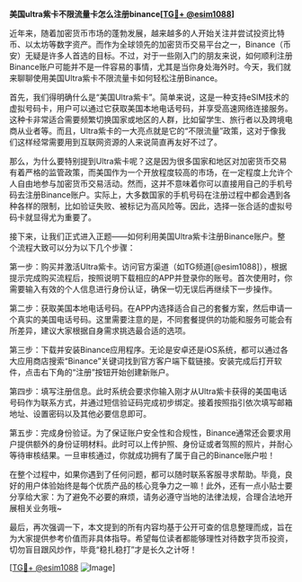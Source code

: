 **美国ultra紫卡不限流量卡怎么注册binance[[TG💪+ @esim1088](https://t.me/s/esim1088)]**

近年来，随着加密货币市场的蓬勃发展，越来越多的人开始关注并尝试投资比特币、以太坊等数字资产。而作为全球领先的加密货币交易平台之一，Binance（币安）无疑是许多人首选的目标。不过，对于一些刚入门的朋友来说，如何顺利注册Binance账户可能并不是一件容易的事情，尤其是当你身处海外时。今天，我们就来聊聊使用美国Ultra紫卡不限流量卡如何轻松注册Binance。

首先，我们得明确什么是“美国Ultra紫卡”。简单来说，这是一种支持eSIM技术的虚拟号码卡，用户可以通过它获取美国本地电话号码，并享受高速网络连接服务。这种卡非常适合需要频繁切换国家或地区的人群，比如留学生、旅行者以及跨境电商从业者等。而且，Ultra紫卡的一大亮点就是它的“不限流量”政策，这对于像我们这样经常需要用到互联网资源的人来说简直再友好不过了。

那么，为什么要特别提到Ultra紫卡呢？这是因为很多国家和地区对加密货币交易有着严格的监管政策，而美国作为一个开放程度较高的市场，在一定程度上允许个人自由地参与加密货币交易活动。然而，这并不意味着你可以直接用自己的手机号码去注册Binance账户。实际上，大多数国家的手机号码在注册过程中都会遇到各种各样的限制，比如验证失败、被标记为高风险等。因此，选择一张合适的虚拟号码卡就显得尤为重要了。

接下来，让我们正式进入正题——如何利用美国Ultra紫卡注册Binance账户。整个流程大致可以分为以下几个步骤：

第一步：购买并激活Ultra紫卡。访问官方渠道（如TG频道[@esim1088]），根据提示完成购买流程后，按照说明下载相应的APP并登录你的账号。首次使用时，你需要输入有效的个人信息进行身份认证，确保一切无误后再继续下一步操作。

第二步：获取美国本地电话号码。在APP内选择适合自己的套餐方案，然后申请一个真实的美国电话号码。这里需要注意的是，不同套餐提供的功能和服务可能会有所差异，建议大家根据自身需求挑选最合适的选项。

第三步：下载并安装Binance应用程序。无论是安卓还是iOS系统，都可以通过各大应用商店搜索“Binance”关键词找到官方客户端下载链接。安装完成后打开软件，点击右下角的“注册”按钮开始创建新账户。

第四步：填写注册信息。此时系统会要求你输入刚才从Ultra紫卡获得的美国电话号码作为联系方式，并通过短信验证码完成初步绑定。接着按照指引依次填写邮箱地址、设置密码以及其他必要信息即可。

第五步：完成身份验证。为了保证账户安全性和合规性，Binance通常还会要求用户提供额外的身份证明材料。此时可以上传护照、身份证或者驾照的照片，并耐心等待审核结果。一旦审核通过，你就成功拥有了属于自己的Binance账户啦！

在整个过程中，如果你遇到了任何问题，都可以随时联系客服寻求帮助。毕竟，良好的用户体验始终是每个优质产品的核心竞争力之一嘛！此外，还有一点小贴士要分享给大家：为了避免不必要的麻烦，请务必遵守当地的法律法规，合理合法地开展相关业务哦~

最后，再次强调一下，本文提到的所有内容均基于公开可查的信息整理而成，旨在为大家提供参考价值而非具体指导。希望每位读者都能够理性对待数字货币投资，切勿盲目跟风炒作，毕竟“稳扎稳打”才是长久之计呀！

[[TG💪+ @esim1088](https://t.me/s/esim1088) ![Image](https://i.postimg.cc/4NQfJmqS/Snipaste-2025-05-13-00-14-12.png)]